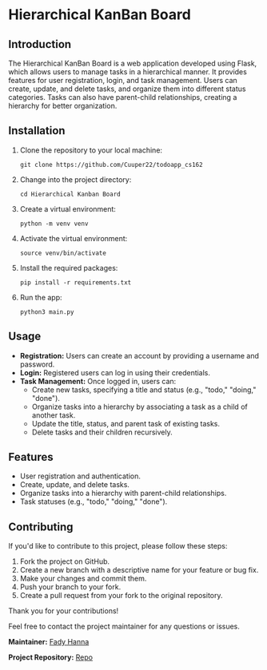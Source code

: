 # Hierarchical KanBan Board

## Introduction
The Hierarchical KanBan Board is a web application developed using Flask, which allows users to manage tasks in a hierarchical manner. It provides features for user registration, login, and task management. Users can create, update, and delete tasks, and organize them into different status categories. Tasks can also have parent-child relationships, creating a hierarchy for better organization.

## Installation
1. Clone the repository to your local machine:
   
   ```git clone https://github.com/Cuuper22/todoapp_cs162```
   
3. Change into the project directory:
   
   ```cd Hierarchical Kanban Board```
   
5. Create a virtual environment:
   
   ```python -m venv venv```
   
7. Activate the virtual environment:
   
   ```source venv/bin/activate```
   
9. Install the required packages:
    
   ```pip install -r requirements.txt```
   
11. Run the app:
    
    ```python3 main.py```

## Usage
- **Registration:** Users can create an account by providing a username and password.
- **Login:** Registered users can log in using their credentials.
- **Task Management:** Once logged in, users can:
  - Create new tasks, specifying a title and status (e.g., "todo," "doing," "done").
  - Organize tasks into a hierarchy by associating a task as a child of another task.
  - Update the title, status, and parent task of existing tasks.
  - Delete tasks and their children recursively.

## Features
- User registration and authentication.
- Create, update, and delete tasks.
- Organize tasks into a hierarchy with parent-child relationships.
- Task statuses (e.g., "todo," "doing," "done").

## Contributing
If you'd like to contribute to this project, please follow these steps:
1. Fork the project on GitHub.
2. Create a new branch with a descriptive name for your feature or bug fix.
3. Make your changes and commit them.
4. Push your branch to your fork.
5. Create a pull request from your fork to the original repository.

Thank you for your contributions!

Feel free to contact the project maintainer for any questions or issues.

**Maintainer:** [Fady Hanna](https://github.com/fadyFH194)

**Project Repository:** [Repo](https://github.com/fadyFH19/Hierarchical-Kanban-Board)
